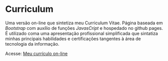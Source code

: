 # Curriculum
 Uma versão on-line que sintetiza meu Curriculum Vitae. Página baseada em _Bootstrap_ com auxílio de funções _JavasCript_ e hospedado no github pages.
 É utilizado coma uma apresentação profissional simplificada que sintatiza minhas principais habilidades e certificações tangentes à área de tecnologia da informação.

 Acesse: [Meu currículo on-line](https://manoel-neto-morais.github.io/curriculum/)
